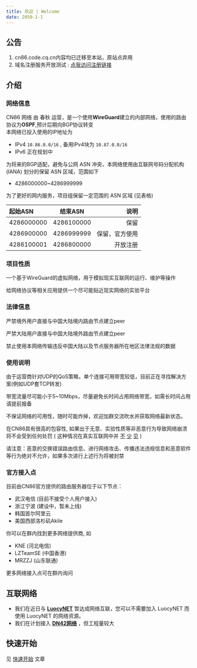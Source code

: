 ```yaml
---
title: 欢迎 | Welcome
date: 2050-1-1
---
```

## 公告

1. cn86.code.cq.cn内容均已迁移至本站，原站点弃用
2. 域名注册服务开放测试 : [点我访问注册链接](https://git.cn86.dev/Chun_Qiu/cn86-domain)

## 介绍 

### 网络信息

CN86 网络 由 春秋 运营，是一个使用**WireGuard**建立的内部网络，使用的路由协议为**OSPF**,预计后期向BGP协议转变  
本网络已投入使用的IP地址为
- IPv4 ```10.86.0.0/16``` , 备用IPv4块为 ```10.87.0.0/16```  
- IPv6 正在规划中

为将来的BGP适配，避免与公网 ASN 冲突，本网络使用由互联网号码分配机构 (IANA) 划分的保留 ASN 区域，范围如下
- 4286000000~4286999999

为了更好的网内服务，项目组保留一定范围的 ASN 区域 (见表格)

| 起始ASN | 结束ASN | 说明 |
|:--------| :---------:|--------:|
| 4286000000 | 4286100000 | 保留 |
| 4286900000 | 4286999999 | 保留，官方使用 |
| 4286100001 | 4286800000 | 开放注册 |

### 项目性质

一个基于WireGuard的虚拟网络，用于模拟现实互联网的运行、维护等操作  

给网络协议等相关应用提供一个尽可能贴近现实网络的实验平台

### 法律信息

严禁境外用户直接与中国大陆境内路由节点建立peer

严禁大陆用户直接与中国大陆境外路由节点建立peer

禁止使用本网络传输违反中国大陆以及节点服务器所在地区法律法规的数据

### 使用说明

由于运营商针对UDP的QoS策略，单个连接可用带宽较低，目前正在寻找解决方案(例如UDP套TCP转发)  

带宽流量尽可能小于5~10Mbps，尽量避免长时间占用网络带宽，如需长时间占用请提前报备 

不保证网络的可用性，随时可能炸掉，欢迎加群交流吹水并获取网络最新状态。    

在CN86具有很高的包容性, 如果出于无意、实验性质等非恶意行为导致网络崩溃将不会受到任何处罚 ( 这种情况在真实互联网中并 [不](https://blog.cloudflare.com/bgp-leaks-and-crypto-currencies/) [少](https://arstechnica.com/information-technology/2018/11/major-bgp-mishap-takes-down-google-as-traffic-improperly-travels-to-china/) [见](https://blog.cloudflare.com/how-verizon-and-a-bgp-optimizer-knocked-large-parts-of-the-internet-offline-today/) )

请注意：恶意的交换错误路由信息、进行网络攻击、传播违法违规信息和恶意软件等行为绝对不允许，如果多次进行上述行为将被封禁

### 官方接入点

目前由CN86官方提供的路由服务器位于以下节点：
- 武汉电信 (目前不接受个人用户接入)
- 浙江宁波 (建设中，暂未上线)
- 韩国首尔阿里云
- 美国西部洛杉矶Akile

你可以在群内找到更多网络提供商, 如

- KNE (河北电信)
- LZTeamSE (中国香港)  
- MRZZJ (山东联通)

更多网络接入点可在群内询问

## 互联网络

- 我们在近日与 [**LuocyNET**](https://www.luocynet.com/) 暂达成网络互联，您可以不需要加入 LuocyNET 而使用 LuocyNET 的网络资源。
- 我们在计划接入 [**DN42网络**](https://www.dn42.dev/) ，但工程量较大

## 快速开始

见 [快速开始](begin) 文章